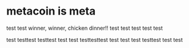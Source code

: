 # metacoin is meta

test
test
winner, winner, chicken dinner!!
test
test
test
test
test

test
testtest
testtest
test
test
testtesttest
test
test
test
testtest
test
test
